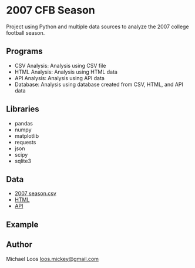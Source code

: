# 2007 CFB Season

Project using Python and multiple data sources to analyze the 2007 college football season.

## Programs
* CSV Analysis: Analysis using CSV file
* HTML Analysis: Analysis using HTML data
* API Analysis: Analysis using API data
* Database: Analysis using database created from CSV, HTML, and API data

## Libraries
* pandas
* numpy
* matplotlib
* requests
* json
* scipy
* sqlite3

## Data
* [2007 season.csv](https://github.com/michaelloos/Portfolio/blob/main/2007%20CFB%20Season/2007%20season.csv)
* [HTML](https://github.com/michaelloos/Portfolio/blob/main/2007%20CFB%20Season/School%20Index%20_%20College%20Football%20at%20Sports-Reference.html)
* [API](https://api.collegefootballdata.com/games/media?year=2007)


## Example


## Author

Michael Loos
loos.mickey@gmail.com
